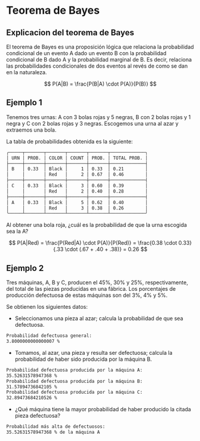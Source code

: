 # Teorema de Bayes

## Explicacion del teorema de Bayes

El teorema de Bayes es una proposición lógica que relaciona la probabilidad condicional de un evento A dado un evento B con la probabilidad condicional de B dado A y la probabilidad marginal de B. Es decir, relaciona las probabilidades condicionales de dos eventos al revés de como se dan en la naturaleza.

$$ P(A|B) = \frac{P(B|A) \cdot P(A)}{P(B)} $$

## Ejemplo 1

Tenemos tres urnas: A con 3 bolas rojas y 5 negras, B con 2 bolas rojas y 1 negra y C con 2 bolas rojas y 3 negras. Escogemos una urna al azar y extraemos una bola.

La tabla de probabilidades obtenida es la siguiente:

```Bash
╭─────┬───────┬───────┬───────┬───────┬─────────────╮
│ URN │ PROB. │ COLOR │ COUNT │ PROB. │ TOTAL PROB. │
├─────┼───────┼───────┼───────┼───────┼─────────────┤
│ B   │ 0.33  │ Black │     1 │ 0.33  │ 0.21        │
│     │       │ Red   │     2 │ 0.67  │ 0.46        │
├─────┼───────┼───────┼───────┼───────┼─────────────┤
│ C   │ 0.33  │ Black │     3 │ 0.60  │ 0.39        │
│     │       │ Red   │     2 │ 0.40  │ 0.28        │
├─────┼───────┼───────┼───────┼───────┼─────────────┤
│ A   │ 0.33  │ Black │     5 │ 0.62  │ 0.40        │
│     │       │ Red   │     3 │ 0.38  │ 0.26        │
╰─────┴───────┴───────┴───────┴───────┴─────────────╯
```

Al obtener una bola roja, ¿cuál es la probabilidad de que la urna escogida sea la A?

$$ P(A|Red) = \frac{P(Red|A) \cdot P(A)}{P(Red)} =
\frac{0.38 \cdot 0.33}{.33 \cdot (.67 + .40 + .38)} = 0.26 $$

## Ejemplo 2

Tres máquinas, A, B y C, producen el 45%, 30% y 25%, respectivamente, del total de las piezas producidas en una fábrica. Los porcentajes de producción defectuosa de estas máquinas son del 3%, 4% y 5%.

Se obtienen los siguientes datos:

- Seleccionamos una pieza al azar; calcula la probabilidad de que sea defectuosa.

```Bash
Probabilidad defectuosa general:
3.8000000000000007 %
```

- Tomamos, al azar, una pieza y resulta ser defectuosa; calcula la probabilidad de haber sido producida por la máquina B.

```Bash
Probabilidad defectuosa producida por la máquina A:
35.52631578947368 %
Probabilidad defectuosa producida por la máquina B:
31.57894736842105 %
Probabilidad defectuosa producida por la máquina C:
32.89473684210526 %
```

- ¿Qué máquina tiene la mayor probabilidad de haber producido la citada pieza defectuosa?

```Bash
Probabilidad más alta de defectuosos:
35.52631578947368 % de la máquina A
```
